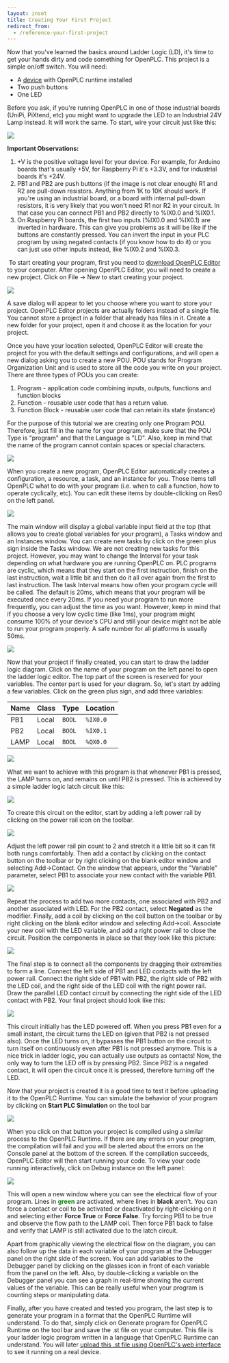 ```yaml
---
layout: inset
title: Creating Your First Project
redirect_from:
  - /reference-your-first-project
---
```


Now that you've learned the basics around Ladder Logic (LD), it's time to get your
hands dirty and code something for OpenPLC. This project is a simple on/off switch.
You will need:

- A [device](/runtime) with OpenPLC runtime installed
- Two push buttons
- One LED

Before you ask, if you're running OpenPLC in one of those industrial boards
(UniPi, PiXtend, etc) you might want to upgrade the LED to an Industrial 24V
Lamp instead. It will work the same. To start, wire your circuit just like
this:

![](first-project-wiring.png)

**Important Observations:**

1. +V is the positive voltage level for your device. For example, for Arduino
  boards that's usually +5V, for Raspberry Pi it's +3.3V, and for industrial
  boards it's +24V.
1. PB1 and PB2 are push buttons (if the image is not clear enough)
  R1 and R2 are pull-down resistors. Anything from 1K to 10K should work. If
  you're using an industrial board, or a board with internal pull-down
  resistors, it is very likely that you won't need R1 nor R2 in your circuit.
  In that case you can connect PB1 and PB2 directly to %IX0.0 and %IX0.1.
1. On Raspberry Pi boards, the first two inputs (%IX0.0 and %IX0.1) are inverted
  in hardware. This can give you problems as it will be like if the buttons are
  constantly pressed. You can invert the input in your PLC program by using
  negated contacts (if you know how to do it) or you can just use other inputs
  instead, like %IX0.2 and %IX0.3.

​
To start creating your program, first you need to
[download OpenPLC Editor](/plcopen-editor) to your computer. After opening
OpenPLC Editor, you will need to create a new project. Click on File -> New to
start creating your project.

![](first-project-new-project.png)

A save dialog will appear to let you choose where you want to store your
project. OpenPLC Editor projects are actually folders instead of a single
file. You cannot store a project in a folder that already has files in it.
Create a new folder for your project, open it and choose it as the location
for your project.

Once you have your location selected, OpenPLC Editor will create the project
for you with the default settings and configurations, and will open a new
dialog asking you to create a new POU. POU stands for Program Organization
Unit and is used to store all the code you write on your project. There are
three types of POUs you can create:

1. Program - application code combining inputs, outputs, functions and function
   blocks
1. Function - reusable user code that has a return value.
1. Function Block - reusable user code that can retain its state (instance)

For the purpose of this tutorial we are creating only one Program POU.
Therefore, just fill in the name for your program, make sure that the POU Type
is "program" and that the Language is "LD". Also, keep in mind that the name
of the program cannot contain spaces or special characters.

![](first-project-new-pou.png)

When you create a new program, OpenPLC Editor automatically creates a
configuration, a resource, a task, and an instance for you. Those items tell
OpenPLC what to do with your program (i.e. when to call a function, how to
operate cyclically, etc). You can edit these items by double-clicking on Res0
on the left panel.

![](first-project-panel.png)

The main window will display a global variable input field at the top (that
allows you to create global variables for your program), a Tasks window and
an Instances window. You can create new tasks by click on the green plus sign
inside the Tasks window. We are not creating new tasks for this project.
However, you may want to change the Interval for your task depending on what
hardware you are running OpenPLC on. PLC programs are cyclic, which means that
they start on the first instruction, finish on the last instruction, wait a
little bit and then do it all over again from the first to last instruction.
The task Interval means how often your program cycle will be called. The
default is 20ms, which means that your program will be executed once every
20ms. If you need your program to run more frequently, you can adjust the time
as you want. However, keep in mind that if you choose a very low cyclic time
(like 1ms), your program might consume 100% of your device's CPU and still your
device might not be able to run your program properly. A safe number for all
platforms is usually 50ms.

![](first-project-config.png)

Now that your project if finally created, you can start to draw the ladder
logic diagram. Click on the name of your program on the left panel to open the
ladder logic editor. The top part of the screen is reserved for your variables.
The center part is used for your diagram. So, let's start by adding a few
variables. Click on the green plus sign, and add three variables:

Name | Class | Type   | Location  |
-----|-------|--------|-----------|
PB1  | Local | `BOOL` | `%IX0.0`  |
PB2  | Local | `BOOL` | `%IX0.1`  |
LAMP | Local | `BOOL` | `%QX0.0`  |

![](first-project-variables.png)

What we want to achieve with this program is that whenever PB1 is pressed,
the LAMP turns on, and remains on until PB2 is pressed. This is achieved by a
simple ladder logic latch circuit like this:

![](first-project-circuit.png)

To create this circuit on the editor, start by adding a left power rail by
clicking on the power rail icon on the toolbar.

![](first-project-rail-1.png)

Adjust the left power rail pin count to 2 and stretch it a little bit so it
can fit both rungs comfortably. Then add a contact by clicking on the contact
button on the toolbar or by right clicking on the blank editor window and
selecting Add->Contact. On the window that appears, under the "Variable"
parameter, select PB1 to associate your new contact with the variable PB1.

![](first-project-rail-1-properties.png)

Repeat the process to add two more contacts, one associated with PB2 and
another associated with LED. For the PB2 contact, select **Negated** as the
modifier. Finally, add a coil by clicking on the coil button on the toolbar or
by right clicking on the blank editor window and selecting Add->coil. Associate
your new coil with the LED variable, and add a right power rail to close the
circuit. Position the components in place so that they look like this picture:

![](first-project-items.png)

The final step is to connect all the components by dragging their extremities
to form a line. Connect the left side of PB1 and LED contacts with the left
power rail. Connect the right side of PB1 with PB2, the right side of PB2 with
the LED coil, and the right side of the LED coil with the right power rail.
Draw the parallel LED contact circuit by connecting the right side of the LED
contact with PB2. Your final project should look like this:

![](first-project-complete-schematic.png)

This circuit initially has the LED powered off. When you press PB1 even for a
small instant, the circuit turns the LED on (given that PB2 is not pressed
also). Once the LED turns on, it bypasses the PB1 button on the circuit to turn
itself on continuously even after PB1 is not pressed anymore. This is a nice
trick in ladder logic, you can actually use outputs as contacts! Now, the only
way to turn the LED off is by pressing PB2. Since PB2 is a negated contact, it
will open the circuit once it is pressed, therefore turning off the LED.

Now that your project is created it is a good time to test it before uploading
it to the OpenPLC Runtime. You can simulate the behavior of your program by
clicking on **Start PLC Simulation** on the tool bar

![](first-project-simulation.png)

When you click on that button your project is compiled using a similar process
to the OpenPLC Runtime. If there are any errors on your program, the
compilation will fail and you will be alerted about the errors on the Console
panel at the bottom of the screen. If the compilation succeeds, OpenPLC Editor
will then start running your code. To view your code running interactively,
click on Debug instance on the left panel:

![](first-project-inspect.png)

This will open a new window where you can see the electrical flow of your
program. Lines in <span style="color: green">**green**</span> are activated, where lines
in **black** aren't. You can force a contact or coil to be activated or
deactivated by right-clicking on it and selecting either **Force True**
or **Force False**. Try forcing PB1 to be true and observe the flow path to the
LAMP coil. Then force PB1 back to false and verify that LAMP is still
activated due to the latch circuit.

Apart from graphically viewing the electrical flow on the diagram, you can also
follow up the data in each variable of your program at the Debugger panel on
the right side of the screen. You can add variables to the Debugger panel by
clicking on the glasses icon in front of each variable from the panel on the
left. Also, by double-clicking a variable on the Debugger panel you can see a
graph in real-time showing the current values of the variable. This can be
really useful when your program is counting steps or manipulating data.

Finally, after you have created and tested you program, the last step is to
generate your program in a format that the OpenPLC Runtime will understand.
To do that, simply click on Generate program for OpenPLC Runtime on the tool
bar and save the .st file on your computer. This file is your ladder logic
program written in a language that OpenPLC Runtime can understand. You will
later [upload this .st file using OpenPLC's web interface](upload) to see it
running on a real device.
